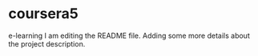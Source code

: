 # coursera5
e-learning
I am editing the README file. Adding some more details about the project description.
